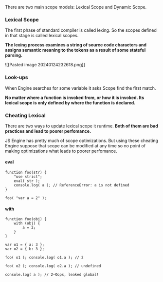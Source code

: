 There are two main scope models: Lexical Scope and Dynamic Scope.


### Lexical Scope

The first phase of standard compiler is called lexing. So the scopes defined in that stage is called lexical scopes.

**The lexing process examines a string of source code characters and assigns semantic meaning to the tokens as a result of some stateful parsing.**

![[Pasted image 20240124232618.png]]


### Look-ups

When Engine searches for some variable it asks Scope find the first match.

**No matter where a function is invoked from, or how it is invoked. Its lexical scope is only defined by where the function is declared.**



### Cheating Lexical

There are two ways to update lexical scope it runtime. **Both of them are bad practices and lead to poorer perfomance.**

JS Engine has pretty much of scope optimizations. But using these cheating Engine suppose that scope can be modified at any time so no point of making optimizations what leads to poorer perfomance.

#### eval

```
function foo(str) { 
	"use strict"; 
	eval( str ); 
	console.log( a ); // ReferenceError: a is not defined 
} 

foo( "var a = 2" );
```


#### with

```
function foo(obj) { 
	with (obj) {
		a = 2; 
	} 
} 

var o1 = { a: 3 }; 
var o2 = { b: 3 }; 

foo( o1 ); console.log( o1.a ); // 2 

foo( o2 ); console.log( o2.a ); // undefined 

console.log( a ); // 2—Oops, leaked global!
```


